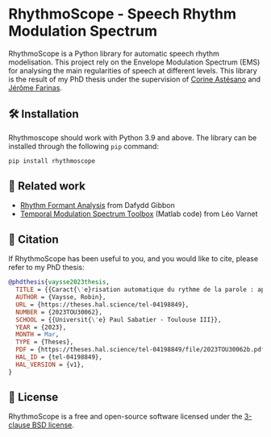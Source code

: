 # RhythmoScope - Speech Rhythm Modulation Spectrum 

 RhythmoScope is a Python library for automatic speech rhythm modelisation. This project rely on the Envelope Modulation Spectrum (EMS) for analysing the main regularities of speech at different levels. This library is the result of my PhD thesis under the supervision of <a href="https://lnpl.univ-tlse2.fr/accueil/membres/corine-astesano-1">Corine Astésano</a> and <a href="https://www.irit.fr/~Jerome.Farinas/">Jérôme Farinas</a>. 

## 🛠 Installation

Rhythmoscope should work with Python 3.9 and above. The library can be installed through the following `pip` command:

```sh
pip install rhythmoscope
```

## 🔗 Related work

- [Rhythm Formant Analysis](https://github.com/dafyddg/RFA) from Dafydd Gibbon
- [Temporal Modulation Spectrum Toolbox](https://github.com/LeoVarnet/TMST) (Matlab code) from Léo Varnet 

## 💬 Citation

If RhythmoScope has been useful to you, and you would like to cite, please refer to my PhD thesis:

```bibtex
@phdthesis{vaysse2023thesis,
  TITLE = {{Caract{\'e}risation automatique du rythme de la parole : application aux cancers des voies a{\'e}ro-digestives sup{\'e}rieures et {\`a} la maladie de Parkinson}},
  AUTHOR = {Vaysse, Robin},
  URL = {https://theses.hal.science/tel-04198849},
  NUMBER = {2023TOU30062},
  SCHOOL = {{Universit{\'e} Paul Sabatier - Toulouse III}},
  YEAR = {2023},
  MONTH = Mar,
  TYPE = {Theses},
  PDF = {https://theses.hal.science/tel-04198849/file/2023TOU30062b.pdf},
  HAL_ID = {tel-04198849},
  HAL_VERSION = {v1},
}
```

## 📝 License

RhythmoScope is a free and open-source software licensed under the [3-clause BSD license](https://github.com/VaysseRobin/RhythmoScope/blob/main/LICENSE).
